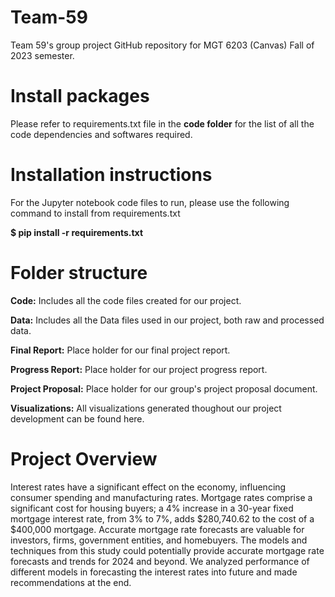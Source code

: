 # Team-59
 Team 59's group project GitHub repository for MGT 6203 (Canvas) Fall of 2023 semester.
 
# Install packages
 Please refer to requirements.txt file in the **code folder** for the list of all the code dependencies and softwares required.
 
# Installation instructions
For the Jupyter notebook code files to run, please use the following command to install from requirements.txt

**$ pip install -r requirements.txt**
 
# Folder structure

**Code:** Includes all the code files created for our project.

**Data:** Includes all the Data files used in our project, both raw and processed data.

**Final Report:** Place holder for our final project report.

**Progress Report:** Place holder for our project progress report.

**Project Proposal:** Place holder for our group's project proposal document.

**Visualizations:** All visualizations generated thoughout our project development can be found here.

#  Project Overview
Interest rates have a significant effect on the economy, influencing consumer spending and manufacturing rates. Mortgage rates comprise a significant cost for housing buyers; a 4% increase in a 30-year fixed mortgage interest rate, from 3% to 7%, adds $280,740.62 to the cost of a $400,000 mortgage. Accurate mortgage rate forecasts are valuable for investors, firms, government entities, and homebuyers. The models and techniques from this study could potentially provide accurate mortgage rate forecasts and trends for 2024 and beyond. We analyzed performance of different models in forecasting the interest rates into future and made recommendations at the end. 
